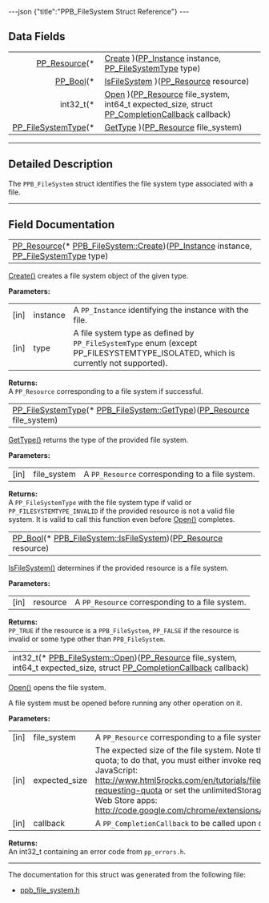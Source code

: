---json {"title":"PPB\_FileSystem Struct Reference"} ---

Data Fields
-----------

<table><tbody><tr class="odd"><td style="text-align: right;"><a href="/docs/native-client/pepper_stable/c/group___typedefs#gafdc3895ee80f4750d0d95ae1b677e9b7" class="el">PP_Resource</a>(* </td><td><a href="/docs/native-client/pepper_stable/c/struct_p_p_b___file_system__1__0#a14946dd216cfe9cf786b2c1442588083" class="el">Create</a> )(<a href="/docs/native-client/pepper_stable/c/group___typedefs#ga89b662403e6a687bb914b80114c0d19d" class="el">PP_Instance</a> instance, <a href="/docs/native-client/pepper_stable/c/group___enums#ga87b353f2ec8935c9c3294daff612c145" class="el">PP_FileSystemType</a> type)</td></tr><tr class="even"><td style="text-align: right;"><a href="/docs/native-client/pepper_stable/c/group___enums#ga4f272d99be14aacafe08dfd4ef830918" class="el">PP_Bool</a>(* </td><td><a href="/docs/native-client/pepper_stable/c/struct_p_p_b___file_system__1__0#a4d65860ba1d916f2488bab25e89d2dba" class="el">IsFileSystem</a> )(<a href="/docs/native-client/pepper_stable/c/group___typedefs#gafdc3895ee80f4750d0d95ae1b677e9b7" class="el">PP_Resource</a> resource)</td></tr><tr class="odd"><td style="text-align: right;">int32_t(* </td><td><a href="/docs/native-client/pepper_stable/c/struct_p_p_b___file_system__1__0#a9add9cdffaa742c8d19c33a73bca9e3a" class="el">Open</a> )(<a href="/docs/native-client/pepper_stable/c/group___typedefs#gafdc3895ee80f4750d0d95ae1b677e9b7" class="el">PP_Resource</a> file_system, int64_t expected_size, struct <a href="/docs/native-client/pepper_stable/c/struct_p_p___completion_callback/" class="el">PP_CompletionCallback</a> callback)</td></tr><tr class="even"><td style="text-align: right;"><a href="/docs/native-client/pepper_stable/c/group___enums#ga87b353f2ec8935c9c3294daff612c145" class="el">PP_FileSystemType</a>(* </td><td><a href="/docs/native-client/pepper_stable/c/struct_p_p_b___file_system__1__0#a59a9fed00deae5bfbc9480184232ab68" class="el">GetType</a> )(<a href="/docs/native-client/pepper_stable/c/group___typedefs#gafdc3895ee80f4750d0d95ae1b677e9b7" class="el">PP_Resource</a> file_system)</td></tr></tbody></table>

------------------------------------------------------------------------

<span id="details" class="anchor" style="margin: 0;"></span>

Detailed Description
--------------------

The `PPB_FileSystem` struct identifies the file system type associated with a file.

------------------------------------------------------------------------

Field Documentation
-------------------

<span id="a14946dd216cfe9cf786b2c1442588083" class="anchor" style="margin: 0;"></span>

<table><tbody><tr class="odd"><td><a href="/docs/native-client/pepper_stable/c/group___typedefs#gafdc3895ee80f4750d0d95ae1b677e9b7" class="el">PP_Resource</a>(* <a href="/docs/native-client/pepper_stable/c/struct_p_p_b___file_system__1__0#a14946dd216cfe9cf786b2c1442588083" class="el">PPB_FileSystem::Create</a>)(<a href="/docs/native-client/pepper_stable/c/group___typedefs#ga89b662403e6a687bb914b80114c0d19d" class="el">PP_Instance</a> instance, <a href="/docs/native-client/pepper_stable/c/group___enums#ga87b353f2ec8935c9c3294daff612c145" class="el">PP_FileSystemType</a> type)</td></tr></tbody></table>

<a href="/docs/native-client/pepper_stable/c/struct_p_p_b___file_system__1__0#a14946dd216cfe9cf786b2c1442588083" class="el" title="Create() creates a file system object of the given type.">Create()</a> creates a file system object of the given type.

**Parameters:**  
<table><tbody><tr class="odd"><td>[in]</td><td>instance</td><td>A <code>PP_Instance</code> identifying the instance with the file.</td></tr><tr class="even"><td>[in]</td><td>type</td><td>A file system type as defined by <code>PP_FileSystemType</code> enum (except PP_FILESYSTEMTYPE_ISOLATED, which is currently not supported).</td></tr></tbody></table>

<!-- -->

**Returns:**  
A `PP_Resource` corresponding to a file system if successful.

<span id="a59a9fed00deae5bfbc9480184232ab68" class="anchor" style="margin: 0;"></span>

<table><tbody><tr class="odd"><td><a href="/docs/native-client/pepper_stable/c/group___enums#ga87b353f2ec8935c9c3294daff612c145" class="el">PP_FileSystemType</a>(* <a href="/docs/native-client/pepper_stable/c/struct_p_p_b___file_system__1__0#a59a9fed00deae5bfbc9480184232ab68" class="el">PPB_FileSystem::GetType</a>)(<a href="/docs/native-client/pepper_stable/c/group___typedefs#gafdc3895ee80f4750d0d95ae1b677e9b7" class="el">PP_Resource</a> file_system)</td></tr></tbody></table>

<a href="/docs/native-client/pepper_stable/c/struct_p_p_b___file_system__1__0#a59a9fed00deae5bfbc9480184232ab68" class="el" title="GetType() returns the type of the provided file system.">GetType()</a> returns the type of the provided file system.

**Parameters:**  
<table><tbody><tr class="odd"><td>[in]</td><td>file_system</td><td>A <code>PP_Resource</code> corresponding to a file system.</td></tr></tbody></table>

<!-- -->

**Returns:**  
A `PP_FileSystemType` with the file system type if valid or `PP_FILESYSTEMTYPE_INVALID` if the provided resource is not a valid file system. It is valid to call this function even before <a href="/docs/native-client/pepper_stable/c/struct_p_p_b___file_system__1__0#a9add9cdffaa742c8d19c33a73bca9e3a" class="el" title="Open() opens the file system.">Open()</a> completes.

<span id="a4d65860ba1d916f2488bab25e89d2dba" class="anchor" style="margin: 0;"></span>

<table><tbody><tr class="odd"><td><a href="/docs/native-client/pepper_stable/c/group___enums#ga4f272d99be14aacafe08dfd4ef830918" class="el">PP_Bool</a>(* <a href="/docs/native-client/pepper_stable/c/struct_p_p_b___file_system__1__0#a4d65860ba1d916f2488bab25e89d2dba" class="el">PPB_FileSystem::IsFileSystem</a>)(<a href="/docs/native-client/pepper_stable/c/group___typedefs#gafdc3895ee80f4750d0d95ae1b677e9b7" class="el">PP_Resource</a> resource)</td></tr></tbody></table>

<a href="/docs/native-client/pepper_stable/c/struct_p_p_b___file_system__1__0#a4d65860ba1d916f2488bab25e89d2dba" class="el" title="IsFileSystem() determines if the provided resource is a file system.">IsFileSystem()</a> determines if the provided resource is a file system.

**Parameters:**  
<table><tbody><tr class="odd"><td>[in]</td><td>resource</td><td>A <code>PP_Resource</code> corresponding to a file system.</td></tr></tbody></table>

<!-- -->

**Returns:**  
`PP_TRUE` if the resource is a `PPB_FileSystem`, `PP_FALSE` if the resource is invalid or some type other than `PPB_FileSystem`.

<span id="a9add9cdffaa742c8d19c33a73bca9e3a" class="anchor" style="margin: 0;"></span>

<table><tbody><tr class="odd"><td>int32_t(* <a href="/docs/native-client/pepper_stable/c/struct_p_p_b___file_system__1__0#a9add9cdffaa742c8d19c33a73bca9e3a" class="el">PPB_FileSystem::Open</a>)(<a href="/docs/native-client/pepper_stable/c/group___typedefs#gafdc3895ee80f4750d0d95ae1b677e9b7" class="el">PP_Resource</a> file_system, int64_t expected_size, struct <a href="/docs/native-client/pepper_stable/c/struct_p_p___completion_callback/" class="el">PP_CompletionCallback</a> callback)</td></tr></tbody></table>

<a href="/docs/native-client/pepper_stable/c/struct_p_p_b___file_system__1__0#a9add9cdffaa742c8d19c33a73bca9e3a" class="el" title="Open() opens the file system.">Open()</a> opens the file system.

A file system must be opened before running any other operation on it.

**Parameters:**  
<table><tbody><tr class="odd"><td>[in]</td><td>file_system</td><td>A <code>PP_Resource</code> corresponding to a file system.</td></tr><tr class="even"><td>[in]</td><td>expected_size</td><td>The expected size of the file system. Note that this does not request quota; to do that, you must either invoke requestQuota from JavaScript: <a href="http://www.html5rocks.com/en/tutorials/file/filesystem/#toc-requesting-quota">http://www.html5rocks.com/en/tutorials/file/filesystem/#toc-requesting-quota</a> or set the unlimitedStorage permission for Chrome Web Store apps: <a href="http://code.google.com/chrome/extensions/manifest.html#permissions">http://code.google.com/chrome/extensions/manifest.html#permissions</a></td></tr><tr class="odd"><td>[in]</td><td>callback</td><td>A <code>PP_CompletionCallback</code> to be called upon completion of <a href="/docs/native-client/pepper_stable/c/struct_p_p_b___file_system__1__0#a9add9cdffaa742c8d19c33a73bca9e3a" class="el" title="Open() opens the file system.">Open()</a>.</td></tr></tbody></table>

<!-- -->

**Returns:**  
An int32\_t containing an error code from `pp_errors.h`.

------------------------------------------------------------------------

The documentation for this struct was generated from the following file:

-   <a href="/docs/native-client/pepper_stable/c/ppb__file__system_8h/" class="el">ppb_file_system.h</a>
